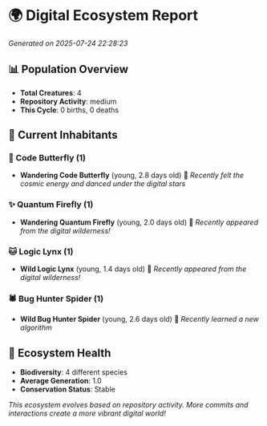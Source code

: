 # 🌍 Digital Ecosystem Report
*Generated on 2025-07-24 22:28:23*

## 📊 Population Overview
- **Total Creatures**: 4
- **Repository Activity**: medium
- **This Cycle**: 0 births, 0 deaths

## 👥 Current Inhabitants

### 🦋 Code Butterfly (1)
- **Wandering Code Butterfly** (young, 2.8 days old) 💚
  *Recently felt the cosmic energy and danced under the digital stars*

### ✨ Quantum Firefly (1)
- **Wandering Quantum Firefly** (young, 2.0 days old) 💚
  *Recently appeared from the digital wilderness!*

### 🐱 Logic Lynx (1)
- **Wild Logic Lynx** (young, 1.4 days old) 💚
  *Recently appeared from the digital wilderness!*

### 🕷️ Bug Hunter Spider (1)
- **Wild Bug Hunter Spider** (young, 2.6 days old) 💚
  *Recently learned a new algorithm*

## 🔬 Ecosystem Health
- **Biodiversity**: 4 different species
- **Average Generation**: 1.0
- **Conservation Status**: Stable

*This ecosystem evolves based on repository activity. More commits and interactions create a more vibrant digital world!*